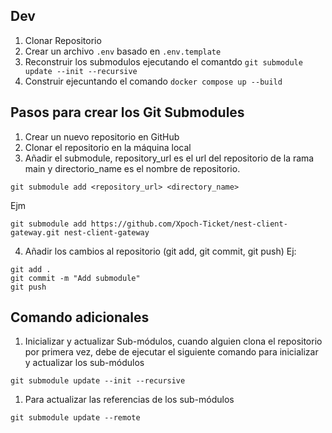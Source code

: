 
## Dev
1. Clonar Repositorio
2. Crear un archivo `.env`  basado en `.env.template`
3. Reconstruir los submodulos ejecutando el comantdo `git submodule update --init --recursive`
4. Construir ejecuntando el comando `docker compose up --build`


## Pasos para crear los Git Submodules
1. Crear un nuevo repositorio en GitHub
2. Clonar el repositorio en la máquina local
3. Añadir el submodule, repository_url es el url del repositorio de la rama main y directorio_name es el nombre de repositorio.
```
git submodule add <repository_url> <directory_name>
```
Ejm
```
git submodule add https://github.com/Xpoch-Ticket/nest-client-gateway.git nest-client-gateway
```
4. Añadir los cambios al repositorio (git add, git commit, git push)
Ej:
```
git add .
git commit -m "Add submodule"
git push
```


## Comando adicionales 
1. Inicializar y actualizar Sub-módulos, cuando alguien clona el repositorio por primera vez, debe de ejecutar el siguiente comando para inicializar y actualizar los sub-módulos
```
git submodule update --init --recursive
```
1. Para actualizar las referencias de los sub-módulos
```
git submodule update --remote
```

